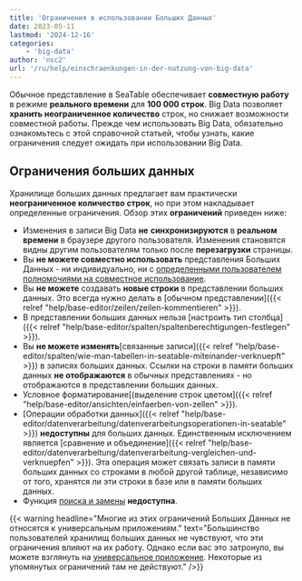 ```yaml
---
title: 'Ограничения в использовании Больших Данных'
date: 2023-05-11
lastmod: '2024-12-16'
categories:
    - 'big-data'
author: 'nsc2'
url: '/ru/help/einschraenkungen-in-der-nutzung-von-big-data'
---
```


Обычное представление в SeaTable обеспечивает **совместную работу** в режиме **реального времени** для **100 000 строк**. Big Data позволяет **хранить неограниченное количество** строк, но снижает возможности совместной работы. Прежде чем использовать Big Data, обязательно ознакомьтесь с этой справочной статьей, чтобы узнать, какие ограничения следует ожидать при использовании Big Data.

## Ограничения больших данных

Хранилище больших данных предлагает вам практически **неограниченное количество строк**, но при этом накладывает определенные ограничения. Обзор этих **ограничений** приведен ниже:

- Изменения в записи Big Data **не** **синхронизируются** в **реальном времени** в браузере другого пользователя. Изменения становятся видны другим пользователям только после **перезагрузки** страницы.
- Вы **не можете совместно использовать** представления Больших Данных - ни индивидуально, ни с [определенными пользователем полномочиями на совместное использование](https://seatable.io/ru/docs/freigaben/benutzerdefinierte-freigabe-erstellen/).
- Вы **не можете** создавать **новые строки** в представлении больших данных. Это всегда нужно делать в [обычном представлении]({{< relref "help/base-editor/zeilen/zeilen-kommentieren" >}}).
- В представлении больших данных нельзя [настроить тип столбца]({{< relref "help/base-editor/spalten/spaltenberechtigungen-festlegen" >}}).
- Вы **не можете изменять**[связанные записи]({{< relref "help/base-editor/spalten/wie-man-tabellen-in-seatable-miteinander-verknuepft" >}}) в записях больших данных. Ссылки на строки в памяти больших данных **не отображаются** в обычных представлениях - но отображаются в представлении больших данных.
- Условное форматирование[(выделение строк цветом]({{< relref "help/base-editor/ansichten/einfaerben-von-zellen" >}}).
- [Операции обработки данных]({{< relref "help/base-editor/datenverarbeitung/datenverarbeitungsoperationen-in-seatable" >}}) **недоступны** для больших данных. Единственным исключением является [сравнение и объединение]({{< relref "help/base-editor/datenverarbeitung/datenverarbeitung-vergleichen-und-verknuepfen" >}}). Эта операция может связать записи в памяти больших данных со строками в любой другой таблице, независимо от того, хранятся ли эти строки в базе или в памяти больших данных.
- Функция [поиска и замены](https://seatable.io/ru/docs/arbeiten-in-tabellen/suchen-und-ersetzen-von-werten-in-seatable/) **недоступна**.

{{< warning  headline="Многие из этих ограничений Больших Данных не относятся к универсальным приложениям."  text="Большинство пользователей хранилищ больших данных не чувствуют, что эти ограничения влияют на их работу. Однако если вас это затронуло, вы можете взглянуть на [универсальное приложение](https://seatable.io/ru/docs/apps/universelle-app/). Некоторые из упомянутых ограничений там не действуют." />}}
